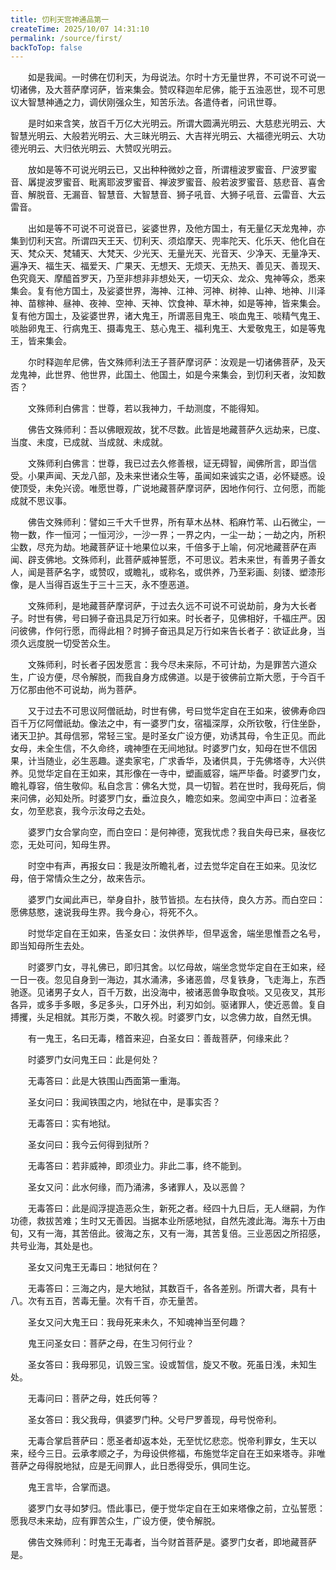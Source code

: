 ```yaml
---
title: 忉利天宫神通品第一
createTime: 2025/10/07 14:31:10
permalink: /source/first/
backToTop: false
---
```


　　如是我闻。一时佛在忉利天，为母说法。尔时十方无量世界，不可说不可说一切诸佛，及大菩萨摩诃萨，皆来集会。赞叹释迦牟尼佛，能于五浊恶世，现不可思议大智慧神通之力，调伏刚强众生，知苦乐法。各遣侍者，问讯世尊。

　　是时如来含笑，放百千万亿大光明云。所谓大圆满光明云、大慈悲光明云、大智慧光明云、大般若光明云、大三昧光明云、大吉祥光明云、大福德光明云、大功德光明云、大归依光明云、大赞叹光明云。

　　放如是等不可说光明云已，又出种种微妙之音，所谓檀波罗蜜音、尸波罗蜜音、羼提波罗蜜音、毗离耶波罗蜜音、禅波罗蜜音、般若波罗蜜音、慈悲音、喜舍音、解脱音、无漏音、智慧音、大智慧音、狮子吼音、大狮子吼音、云雷音、大云雷音。

　　出如是等不可说不可说音已，娑婆世界，及他方国土，有无量亿天龙鬼神，亦集到忉利天宫。所谓四天王天、忉利天、须焰摩天、兜率陀天、化乐天、他化自在天、梵众天、梵辅天、大梵天、少光天、无量光天、光音天、少净天、无量净天、遍净天、福生天、福爱天、广果天、无想天、无烦天、无热天、善见天、善现天、色究竟天、摩醯首罗天，乃至非想非非想处天，一切天众、龙众、鬼神等众，悉来集会。复有他方国土，及娑婆世界，海神、江神、河神、树神、山神、地神、川泽神、苗稼神、昼神、夜神、空神、天神、饮食神、草木神，如是等神，皆来集会。复有他方国土，及娑婆世界，诸大鬼王，所谓恶目鬼王、啖血鬼王、啖精气鬼王、啖胎卵鬼王、行病鬼王、摄毒鬼王、慈心鬼王、福利鬼王、大爱敬鬼王，如是等鬼王，皆来集会。

　　尔时释迦牟尼佛，告文殊师利法王子菩萨摩诃萨：汝观是一切诸佛菩萨，及天龙鬼神，此世界、他世界，此国土、他国土，如是今来集会，到忉利天者，汝知数否？

　　文殊师利白佛言：世尊，若以我神力，千劫测度，不能得知。

　　佛告文殊师利：吾以佛眼观故，犹不尽数。此皆是地藏菩萨久远劫来，已度、当度、未度，已成就、当成就、未成就。

　　文殊师利白佛言：世尊，我已过去久修善根，证无碍智，闻佛所言，即当信受。小果声闻、天龙八部，及未来世诸众生等，虽闻如来诚实之语，必怀疑惑。设使顶受，未免兴谤。唯愿世尊，广说地藏菩萨摩诃萨，因地作何行、立何愿，而能成就不思议事。

　　佛告文殊师利：譬如三千大千世界，所有草木丛林、稻麻竹苇、山石微尘，一物一数，作一恒河；一恒河沙，一沙一界；一界之内，一尘一劫；一劫之内，所积尘数，尽充为劫。地藏菩萨证十地果位以来，千倍多于上喻，何况地藏菩萨在声闻、辟支佛地。文殊师利，此菩萨威神誓愿，不可思议。若未来世，有善男子善女人，闻是菩萨名字，或赞叹，或瞻礼，或称名，或供养，乃至彩画、刻镂、塑漆形像，是人当得百返生于三十三天，永不堕恶道。

　　文殊师利，是地藏菩萨摩诃萨，于过去久远不可说不可说劫前，身为大长者子。时世有佛，号曰狮子奋迅具足万行如来。时长者子，见佛相好，千福庄严。因问彼佛，作何行愿，而得此相？时狮子奋迅具足万行如来告长者子：欲证此身，当须久远度脱一切受苦众生。

　　文殊师利，时长者子因发愿言：我今尽未来际，不可计劫，为是罪苦六道众生，广设方便，尽令解脱，而我自身方成佛道。以是于彼佛前立斯大愿，于今百千万亿那由他不可说劫，尚为菩萨。

　　又于过去不可思议阿僧祇劫，时世有佛，号曰觉华定自在王如来，彼佛寿命四百千万亿阿僧祇劫。像法之中，有一婆罗门女，宿福深厚，众所钦敬，行住坐卧，诸天卫护。其母信邪，常轻三宝。是时圣女广设方便，劝诱其母，令生正见。而此女母，未全生信，不久命终，魂神堕在无间地狱。时婆罗门女，知母在世不信因果，计当随业，必生恶趣。遂卖家宅，广求香华，及诸供具，于先佛塔寺，大兴供养。见觉华定自在王如来，其形像在一寺中，塑画威容，端严毕备。时婆罗门女，瞻礼尊容，倍生敬仰。私自念言：佛名大觉，具一切智。若在世时，我母死后，倘来问佛，必知处所。时婆罗门女，垂泣良久，瞻恋如来。忽闻空中声曰：泣者圣女，勿至悲哀，我今示汝母之去处。

　　婆罗门女合掌向空，而白空曰：是何神德，宽我忧虑？我自失母已来，昼夜忆恋，无处可问，知母生界。

　　时空中有声，再报女曰：我是汝所瞻礼者，过去觉华定自在王如来。见汝忆母，倍于常情众生之分，故来告示。

　　婆罗门女闻此声已，举身自扑，肢节皆损。左右扶侍，良久方苏。而白空曰：愿佛慈愍，速说我母生界。我今身心，将死不久。

　　时觉华定自在王如来，告圣女曰：汝供养毕，但早返舍，端坐思惟吾之名号，即当知母所生去处。

　　时婆罗门女，寻礼佛已，即归其舍。以忆母故，端坐念觉华定自在王如来，经一日一夜。忽见自身到一海边，其水涌沸，多诸恶兽，尽复铁身，飞走海上，东西驰逐。见诸男子女人，百千万数，出没海中，被诸恶兽争取食啖。又见夜叉，其形各异，或多手多眼，多足多头，口牙外出，利刃如剑。驱诸罪人，使近恶兽。复自搏攫，头足相就。其形万类，不敢久视。时婆罗门女，以念佛力故，自然无惧。

　　有一鬼王，名曰无毒，稽首来迎，白圣女曰：善哉菩萨，何缘来此？

　　时婆罗门女问鬼王曰：此是何处？

　　无毒答曰：此是大铁围山西面第一重海。

　　圣女问曰：我闻铁围之内，地狱在中，是事实否？

　　无毒答曰：实有地狱。

　　圣女问曰：我今云何得到狱所？

　　无毒答曰：若非威神，即须业力。非此二事，终不能到。

　　圣女又问：此水何缘，而乃涌沸，多诸罪人，及以恶兽？

　　无毒答曰：此是阎浮提造恶众生，新死之者。经四十九日后，无人继嗣，为作功德，救拔苦难；生时又无善因。当据本业所感地狱，自然先渡此海。海东十万由旬，又有一海，其苦倍此。彼海之东，又有一海，其苦复倍。三业恶因之所招感，共号业海，其处是也。

　　圣女又问鬼王无毒曰：地狱何在？

　　无毒答曰：三海之内，是大地狱，其数百千，各各差别。所谓大者，具有十八。次有五百，苦毒无量。次有千百，亦无量苦。

　　圣女又问大鬼王曰：我母死来未久，不知魂神当至何趣？

　　鬼王问圣女曰：菩萨之母，在生习何行业？

　　圣女答曰：我母邪见，讥毁三宝。设或暂信，旋又不敬。死虽日浅，未知生处。

　　无毒问曰：菩萨之母，姓氏何等？

　　圣女答曰：我父我母，俱婆罗门种。父号尸罗善现，母号悦帝利。

　　无毒合掌启菩萨曰：愿圣者却返本处，无至忧忆悲恋。悦帝利罪女，生天以来，经今三日。云承孝顺之子，为母设供修福，布施觉华定自在王如来塔寺。非唯菩萨之母得脱地狱，应是无间罪人，此日悉得受乐，俱同生讫。

　　鬼王言毕，合掌而退。

　　婆罗门女寻如梦归。悟此事已，便于觉华定自在王如来塔像之前，立弘誓愿：愿我尽未来劫，应有罪苦众生，广设方便，使令解脱。

　　佛告文殊师利：时鬼王无毒者，当今财首菩萨是。婆罗门女者，即地藏菩萨是。
